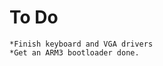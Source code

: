 To Do
==========================================

    *Finish keyboard and VGA drivers
    *Get an ARM3 bootloader done.
